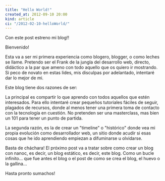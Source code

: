 ```yaml
---
title: "Hello World!"
created_at: 2012-09-10 20:00
kind: article
ci: "/2012-02-10-helloWorld/"
---
```



Con este post estreno mi blog!!

Bienvenido!

Esta va a ser mi primera experiencia como blogero, blogger, o como leches se llame. Pretendo ser el Frank de la jungla del desarrollo web, directo, didáctico a la par que ameno con todo aquello que os quiero ir mostrando. Si peco de novato en estas lides, mis disculpas por adelantado, intentaré dar lo mejor de mi.

Este blog tiene dos razones de ser:

La principal es compartir lo que aprendo con todos aquellos que estén interesados. Para ello intentaré crear pequeños tutoriales fáciles de seguir, plagados de recursos, donde al menos tener una primera toma de contacto con la tecnología en cuestión. 
No pretenden ser una masterclass, mas bien un 101 para tener un punto de partida.

La segunda razón, es la de crear un "timeline" o "histórico" donde vea mi propia evolución como desarrollador web, un sitio donde acudir si esas cosas que he ido aprendiendo empiezan a difuminarse u olvidarse.

Basta de cháchara! 
El próximo post va a tratar sobre como crear un blog con nanoc, es decir, un blog estático, es decir, este blog. 
Como un bucle infinito... que fue antes el blog o el post de como se crea el blog, el huevo o la gallina...

Hasta pronto sumachos!